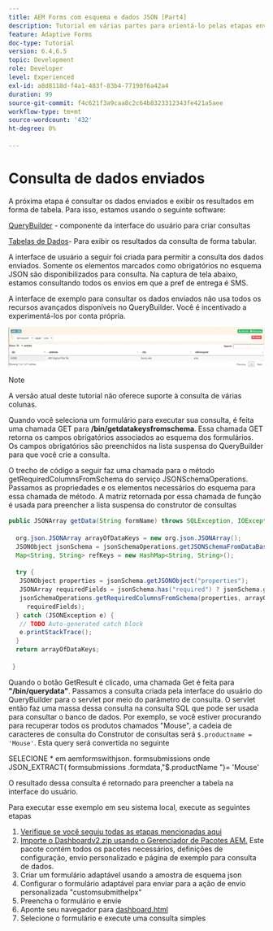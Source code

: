 ```yaml
---
title: AEM Forms com esquema e dados JSON [Part4]
description: Tutorial em várias partes para orientá-lo pelas etapas envolvidas na criação do Formulário adaptável com esquema JSON e na consulta dos dados enviados.
feature: Adaptive Forms
doc-type: Tutorial
version: 6.4,6.5
topic: Development
role: Developer
level: Experienced
exl-id: a8d8118d-f4a1-483f-83b4-77190f6a42a4
duration: 99
source-git-commit: f4c621f3a9caa8c2c64b8323312343fe421a5aee
workflow-type: tm+mt
source-wordcount: '432'
ht-degree: 0%

---
```


# Consulta de dados enviados


A próxima etapa é consultar os dados enviados e exibir os resultados em forma de tabela. Para isso, estamos usando o seguinte software:

[QueryBuilder](https://querybuilder.js.org/) - componente da interface do usuário para criar consultas

[Tabelas de Dados](https://datatables.net/)- Para exibir os resultados da consulta de forma tabular.

A interface de usuário a seguir foi criada para permitir a consulta dos dados enviados. Somente os elementos marcados como obrigatórios no esquema JSON são disponibilizados para consulta. Na captura de tela abaixo, estamos consultando todos os envios em que a pref de entrega é SMS.

A interface de exemplo para consultar os dados enviados não usa todos os recursos avançados disponíveis no QueryBuilder. Você é incentivado a experimentá-los por conta própria.

![querybuilder](assets/querybuilderui.gif)

>[!NOTE]
>
>A versão atual deste tutorial não oferece suporte à consulta de várias colunas.

Quando você seleciona um formulário para executar sua consulta, é feita uma chamada GET para **/bin/getdatakeysfromschema**. Essa chamada GET retorna os campos obrigatórios associados ao esquema dos formulários. Os campos obrigatórios são preenchidos na lista suspensa do QueryBuilder para que você crie a consulta.

O trecho de código a seguir faz uma chamada para o método getRequiredColumnsFromSchema do serviço JSONSchemaOperations. Passamos as propriedades e os elementos necessários do esquema para essa chamada de método. A matriz retornada por essa chamada de função é usada para preencher a lista suspensa do construtor de consultas

```java
public JSONArray getData(String formName) throws SQLException, IOException {

  org.json.JSONArray arrayOfDataKeys = new org.json.JSONArray();
  JSONObject jsonSchema = jsonSchemaOperations.getJSONSchemaFromDataBase(formName);
  Map<String, String> refKeys = new HashMap<String, String>();

  try {
   JSONObject properties = jsonSchema.getJSONObject("properties");
   JSONArray requiredFields = jsonSchema.has("required") ? jsonSchema.getJSONArray("required") : null;
   jsonSchemaOperations.getRequiredColumnsFromSchema(properties, arrayOfDataKeys, "", jsonSchema, refKeys,
     requiredFields);
  } catch (JSONException e) {
   // TODO Auto-generated catch block
   e.printStackTrace();
  }
  return arrayOfDataKeys;

 }
```

Quando o botão GetResult é clicado, uma chamada Get é feita para **&quot;/bin/querydata&quot;**. Passamos a consulta criada pela interface do usuário do QueryBuilder para o servlet por meio do parâmetro de consulta. O servlet então faz uma massa dessa consulta na consulta SQL que pode ser usada para consultar o banco de dados. Por exemplo, se você estiver procurando para recuperar todos os produtos chamados &quot;Mouse&quot;, a cadeia de caracteres de consulta do Construtor de consultas será `$.productname = 'Mouse'`. Esta query será convertida no seguinte

SELECIONE &#42; em aemformswithjson.  formsubmissions onde JSON_EXTRACT( formsubmissions .formdata,&quot;$.productName &quot;)= &#39;Mouse&#39;

O resultado dessa consulta é retornado para preencher a tabela na interface do usuário.

Para executar esse exemplo em seu sistema local, execute as seguintes etapas

1. [Verifique se você seguiu todas as etapas mencionadas aqui](part2.md)
1. [Importe o Dashboardv2.zip usando o Gerenciador de Pacotes AEM.](assets/dashboardv2.zip) Este pacote contém todos os pacotes necessários, definições de configuração, envio personalizado e página de exemplo para consulta de dados.
1. Criar um formulário adaptável usando a amostra de esquema json
1. Configurar o formulário adaptável para enviar para a ação de envio personalizada &quot;customsubmithelpx&quot;
1. Preencha o formulário e envie
1. Aponte seu navegador para [dashboard.html](http://localhost:4502/content/AemForms/dashboard.html)
1. Selecione o formulário e execute uma consulta simples
